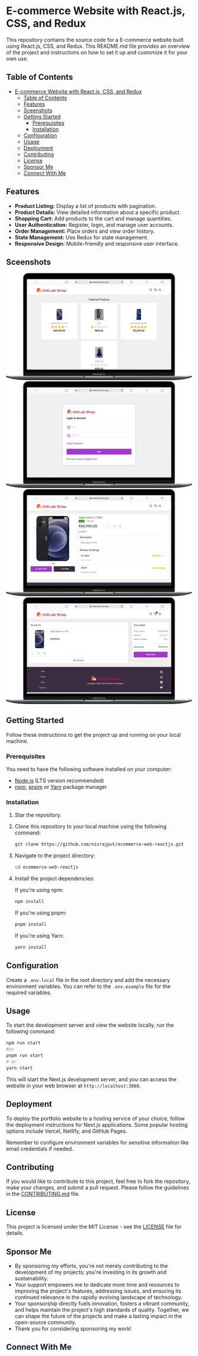 # E-commerce Website with React.js, CSS, and Redux

This repository contains the source code for a E-commerce website built using React.js, CSS, and Redux. This README.md file provides an overview of the project and instructions on how to set it up and customize it for your own use.

## Table of Contents

- [E-commerce Website with React.js, CSS, and Redux](#e-commerce-website-with-reactjs-css-and-redux)
  - [Table of Contents](#table-of-contents)
  - [Features](#features)
  - [Sceenshots](#sceenshots)
  - [Getting Started](#getting-started)
    - [Prerequisites](#prerequisites)
    - [Installation](#installation)
  - [Configuration](#configuration)
  - [Usage](#usage)
  - [Deployment](#deployment)
  - [Contributing](#contributing)
  - [License](#license)
  - [Sponsor Me](#sponsor-me)
  - [Connect With Me](#connect-with-me)

## Features

- **Product Listing:** Display a list of products with pagination.
- **Product Details:** View detailed information about a specific product.
- **Shopping Cart:** Add products to the cart and manage quantities.
- **User Authentication:** Register, login, and manage user accounts.
- **Order Management:** Place orders and view order history.
- **State Management:** Use Redux for state management.
- **Responsive Design:** Mobile-friendly and responsive user interface.

## Sceenshots

![Screenshot 1](/screenshots/ecomm-1.png)
![Screenshot 2](/screenshots/ecomm-4.png)
![Screenshot 2](/screenshots/ecomm-2.png)
![Screenshot 2](/screenshots/ecomm-3.png)

## Getting Started

Follow these instructions to get the project up and running on your local machine.

### Prerequisites

You need to have the following software installed on your computer:

- [Node.js](https://nodejs.org/) (LTS version recommended)
- [npm](https://www.npmjs.com/), [pnpm](https://pnpm.io/) or [Yarn](https://yarnpkg.com/) package manager

### Installation

1. Star the repository.

2. Clone this repository to your local machine using the following command:

   ```bash
   git clone https://github.com/nixrajput/ecommerce-web-reactjs.git
   ```

3. Navigate to the project directory:

   ```bash
   cd ecommerce-web-reactjs
   ```

4. Install the project dependencies:

   If you're using npm:

   ```bash
   npm install
   ```

   If you're using pnpm:

   ```bash
   pnpm install
   ```

   If you're using Yarn:

   ```bash
   yarn install
   ```

## Configuration

Create a `.env.local` file in the root directory and add the necessary environment variables. You can refer to the `.env.example` file for the required variables.

## Usage

To start the development server and view the website locally, run the following command:

```bash
npm run start
#or
pnpm run start
# or
yarn start
```

This will start the Next.js development server, and you can access the website in your web browser at `http://localhost:3000`.

## Deployment

To deploy the portfolio website to a hosting service of your choice, follow the deployment instructions for Next.js applications. Some popular hosting options include Vercel, Netlify, and GitHub Pages.

Remember to configure environment variables for sensitive information like email credentials if needed.

## Contributing

If you would like to contribute to this project, feel free to fork the repository, make your changes, and submit a pull request. Please follow the guidelines in the [CONTRIBUTING.md](CONTRIBUTING.md) file.

## License

This project is licensed under the MIT License - see the [LICENSE](LICENSE) file for details.

## Sponsor Me

- By sponsoring my efforts, you're not merely contributing to the development of my projects; you're investing in its growth and sustainability.
- Your support empowers me to dedicate more time and resources to improving the project's features, addressing issues, and ensuring its continued relevance in the rapidly evolving landscape of technology.
- Your sponsorship directly fuels innovation, fosters a vibrant community, and helps maintain the project's high standards of quality. Together, we can shape the future of the projects and make a lasting impact in the open-source community.
- Thank you for considering sponsoring my work!

## Connect With Me

[github]: https://github.com/isanoguchi
[telegram]: https://telegram.me/Renzo0801
[gmail]: mailto:isanoguchi903@gmail.com

[repo]: https://github.com/isanobuchi/ecommerce-web-reactjs
[issues]: https://github.com/isanobuchi/ecommerce-web-reactjs/issues
[pulls]: https://github.com/isanobuchi/ecommerce-web-reactjs/pulls
[license]: https://github.com/isanobuchi/ecommerce-web-reactjs/blob/master/LICENSE.md
